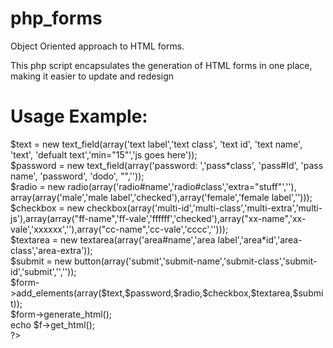 # php_forms
Object Oriented approach to HTML forms.

This php script encapsulates the generation of HTML forms in one place, making it easier to update and redesign

# Usage Example:

<?php
	$form = new form(array('fomr name','here.php','POST','fomr#id','form#class','encription',' extra','js'));<br/>
	$text = new text_field(array('text label','text class', 'text id', 'text name', 'text', 'defualt text','min="15"','js goes here'));<br />
	$password = new text_field(array('password: ','pass*class', 'pass#Id', 'pass name', 'password', 'dodo', "",''));<br />
	$radio = new radio(array('radio#name','radio#class','extra="stuff"',''), array(array('male','male label','checked'),array('female','female label','')));<br />
	$checkbox = new checkbox(array('multi-id','multi-class','multi-extra','multi-js'),array(array("ff-name",'ff-vale','ffffff','checked'),array("xx-name",'xx-vale','xxxxxx',''),array("cc-name",'cc-vale','cccc','')));<br />
	$textarea = new textarea(array('area#name','area label','area*id','area-class','area-extra'));<br />
	$submit = new button(array('submit','submit-name','submit-class','submit-id','submit','',''));<br />
	$form->add_elements(array($text,$password,$radio,$checkbox,$textarea,$submit));<br />
	$form->generate_html();<br />
	echo $f->get_html();<br />
?>